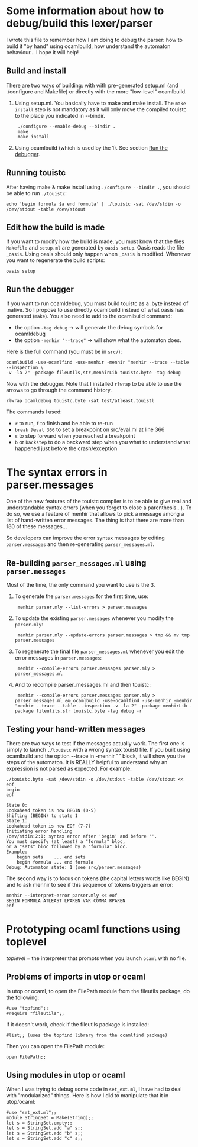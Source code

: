 Some information about how to debug/build this lexer/parser
===========================================================
I wrote this file to remember how I am doing to debug the parser: how to build
it "by hand" using ocamlbuild, how understand the automaton behaviour... I hope
it will help!

## Build and install ##
There are two ways of building: with with pre-generated setup.ml (and
./configure and Makefile) or directly with the more "low-level" ocamlbuild.

1. Using setup.ml. You basically have to make and make install. The
`make install` step is not mandatory as it will only move the compiled touistc
to the place you indicated in --bindir.

        ./configure --enable-debug --bindir .
        make
        make install

2. Using ocamlbuild (which is used by the 1). See section [Run the debugger](#run-the-debugger).


## Running touistc ##
After having make & make install using `./configure --bindir .`, you should be
able to run `./touistc`:

    echo 'begin formula $a end formula' | ./touistc -sat /dev/stdin -o /dev/stdout -table /dev/stdout


## Edit how the build is made ##
If you want to modify how the build is made, you must know that the files
`Makefile` and `setup.ml` are generated by `oasis setup`. Oasis reads the
file `_oasis`. Using oasis should only happen when `_oasis` is modified.
Whenever you want to regenerate the build scripts:

    oasis setup


## Run the debugger ##

If you want to run ocamldebug, you must build touistc as a .byte instead of
.native. So I propose to use directly ocamlbuild instead of what oasis
has generated (`make`). You also need to add to the ocamlbuild command:
- the option `-tag debug` -> will generate the debug symbols for ocamldebug
- the option `-menhir "--trace"` -> will show what the automaton does.

Here is the full command (you must be in `src/`):

    ocamlbuild -use-ocamlfind -use-menhir -menhir "menhir --trace --table --inspection \
    -v -la 2" -package fileutils,str,menhirLib touistc.byte -tag debug

Now with the debugger. Note that I installed `rlwrap` to be able to use the
arrows to go through the command history.

    rlwrap ocamldebug touistc.byte -sat test/atleast.touistl

The commands I used:
- `r` to run, `f` to finish and be able to re-run
- `break @eval 366` to set a breakpoint on src/eval.ml at line 366
- `s` to step forward when you reached a breakpoint
- `b` or `backstep` to do a backward step when you what to understand what
  happened just before the crash/exception



The syntax errors in parser.messages
====================================
One of the new features of the touistc compiler is to be able to give real
and understandable syntax errors (when you forget to close a parenthesis...).
To do so, we use a feature of menhir that allows to pick a message among a
list of hand-written error messages. The thing is that there are more than
180 of these messages...

So developers can improve the error syntax messages by editing
`parser.messages` and then re-generating `parser_messages.ml`.


## Re-building `parser_messages.ml` using `parser.messages` ##

Most of the time, the only command you want to use is the 3.

1. To generate the `parser.messages` for the first time, use:

        menhir parser.mly --list-errors > parser.messages

2. To update the existing `parser.messages` whenever you modify the `parser.mly`:

        menhir parser.mly --update-errors parser.messages > tmp && mv tmp parser.messages

3. To regenerate the final file `parser_messages.ml` whenever you edit the error
messages in `parser.messages`:

        menhir --compile-errors parser.messages parser.mly > parser_messages.ml

4. And to recompile parser_messages.ml and then touistc:

        menhir --compile-errors parser.messages parser.mly > parser_messages.ml && ocamlbuild -use-ocamlfind -use-menhir -menhir "menhir --trace --table --inspection -v -la 2" -package menhirLib -package fileutils,str touistc.byte -tag debug -r


## Testing your hand-written messages ##
There are two ways to test if the messages actually work. The first one
is simply to launch `./touistc` with a wrong syntax touistl file. If you built
using ocamlbuild and the option --trace in -menhir "" block, it will show you
the steps of the automaton. It is REALLY helpful to understand why an expression
is not parsed as expected. For example:

```
./touistc.byte -sat /dev/stdin -o /dev/stdout -table /dev/stdout << eof
begin
eof

State 0:
Lookahead token is now BEGIN (0-5)
Shifting (BEGIN) to state 1
State 1:
Lookahead token is now EOF (7-7)
Initiating error handling
/dev/stdin:2:1: syntax error after 'begin' and before ''.
You must specify (at least) a "formula" bloc,
or a "sets" bloc followed by a "formula" bloc.
Example:
    begin sets    ... end sets
    begin formula ... end formula
Debug: Automaton state: 1 (see src/parser.messages)
```

The second way is to focus on tokens (the capital letters words like BEGIN)
and to ask menhir to see if this sequence of tokens triggers an error:

```
menhir --interpret-error parser.mly << eof
BEGIN FORMULA ATLEAST LPAREN VAR COMMA RPAREN
eof
```


Prototyping ocaml functions using toplevel
==========================================
*toplevel* = the interpreter that prompts when you launch `ocaml` with no file.

## Problems of imports in utop or ocaml ##
In utop or ocaml, to open the FilePath module from the fileutils package,
do the following:

    #use "topfind";;
    #require "fileutils";;

If it doesn't work, check if the fileutils package is installed:

    #list;; (uses the topfind library from the ocamlfind package)

Then you can open the FilePath module:

    open FilePath;;

## Using modules in utop or ocaml ##
When I was trying to debug some code in `set_ext.ml`, I have had to deal with
"modularized" things. Here is how I did to manipulate that it in utop/ocaml:

    #use "set_ext.ml";;
	module StringSet = Make(String);;
	let s = StringSet.empty;;
	let s = StringSet.add "a" s;;
	let s = StringSet.add "b" s;;
	let s = StringSet.add "c" s;;
